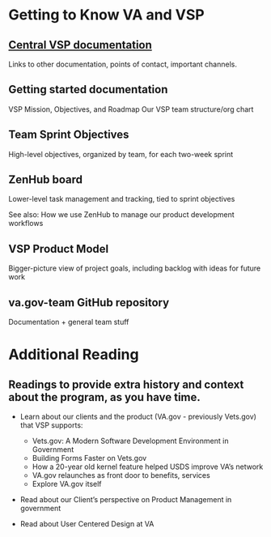 # Getting to Know VA and VSP

## [Central VSP documentation](https://department-of-veterans-affairs.github.io/va.gov-team/)
Links to other documentation, points of contact, important channels.

## Getting started documentation
VSP Mission, Objectives, and Roadmap 
Our VSP team structure/org chart

## Team Sprint Objectives
High-level objectives, organized by team, for each two-week sprint

## ZenHub board
Lower-level task management and tracking, tied to sprint objectives

See also: How we use ZenHub to manage our product development workflows

## VSP Product Model
Bigger-picture view of project goals, including backlog with ideas for future work

## va.gov-team GitHub repository
Documentation + general team stuff

# Additional Reading
## Readings to provide extra history and context about the program, as you have time.

- Learn about our clients and the product (VA.gov - previously Vets.gov) that VSP supports:
  - Vets.gov: A Modern Software Development Environment in Government
  - Building Forms Faster on Vets.gov
  - How a 20-year old kernel feature helped USDS improve VA’s network
  - VA.gov relaunches as front door to benefits, services
  - Explore VA.gov itself

- Read about our Client’s perspective on Product Management in government
- Read about User Centered Design at VA

